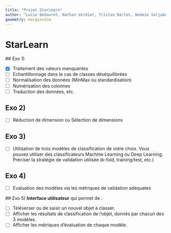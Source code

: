 ```yaml
---
title: "Projet StarLearn"
author: "Lucie Bedouret, Nathan Verdier, Tristan Barlet, Noémie Varjabedian, Thomas Tissier"
geometry: margin=2cm
---
```


# StarLearn

## Exo 1)
- [X] Traitement des valeurs manquantes
- [ ] Echantillonnage dans le cas de classes déséquilibrées
- [ ] Normalisation des données (MinMax ou standardisation)
- [ ] Numérisation des colonnes
- [ ] Traduction des données, etc.

## Exo 2)
- [ ] Réduction de dimension ou Sélection de dimensions

## Exo 3)
- [ ] Utilisation de trois modèles de classification de votre choix. Vous pouvez utiliser des classificateurs Machine Learning ou Deep Learning. Préciser la stratégie de validation utilisée (k-fold, training/test, etc.)

## Exo 4)
- [ ] Evaluation des modèles via les métriques de validation adéquates

## Exo 5)
**Interface utilisateur** qui permet de :
- [ ] Téléverser ou de saisir un nouvel objet à classer.
- [ ] Afficher les résultats de classification de l’objet, donnés par chacun des 3 modèles.
- [ ] Afficher les métriques d’évaluation de chaque modèle.